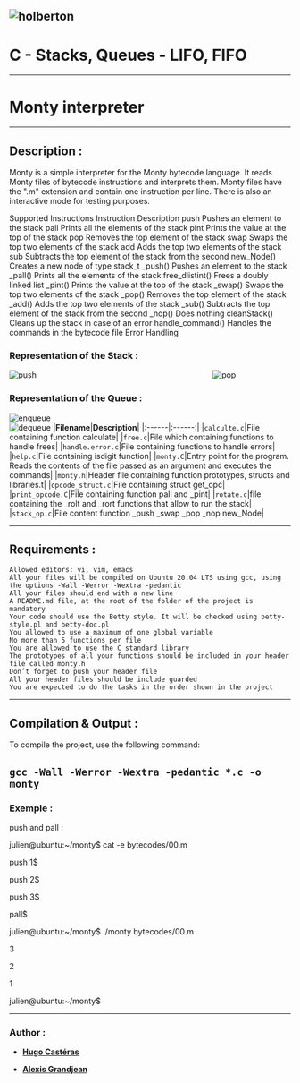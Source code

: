 ![holberton](https://blog.holbertonschool.com/wp-content/uploads/2022/01/Capture-decran-2022-01-11-172847.png)
---
# C - Stacks, Queues - LIFO, FIFO
---
# Monty interpreter
---
## Description :

Monty is a simple interpreter for the Monty bytecode language. It reads Monty files of bytecode instructions and interprets them. Monty files have the ".m" extension and contain one instruction per line. There is also an interactive mode for testing purposes.

Supported Instructions
Instruction	Description
push	Pushes an element to the stack
pall	Prints all the elements of the stack
pint	Prints the value at the top of the stack
pop	Removes the top element of the stack
swap	Swaps the top two elements of the stack
add	Adds the top two elements of the stack
sub	Subtracts the top element of the stack from the second
new_Node()	Creates a new node of type stack_t
_push()	Pushes an element to the stack
_pall()	Prints all the elements of the stack
free_dlistint()	Frees a doubly linked list
_pint()	Prints the value at the top of the stack
_swap()	Swaps the top two elements of the stack
_pop()	Removes the top element of the stack
_add()	Adds the top two elements of the stack
_sub()	Subtracts the top element of the stack from the second
_nop()	Does nothing
cleanStack()	Cleans up the stack in case of an error
handle_command()	Handles the commands in the bytecode file
Error Handling

### Representation of the Stack :
![push](http://www.sitesbay.com/data-structure/images/push-operation.gif) &emsp;&emsp;&emsp;&emsp;&emsp;&emsp;&emsp;&emsp;&emsp;&emsp;&emsp;&emsp;&emsp;&emsp;&emsp;&emsp;&emsp;&emsp;&emsp;&emsp;&emsp;&emsp;
![pop](http://www.sitesbay.com/data-structure/images/pop-operation.gif)
### Representation of the Queue :
![enqueue](http://www.sitesbay.com/data-structure/images/queue-insert-item.gif) <br>
![dequeue](http://www.sitesbay.com/data-structure/images/queue-delete-item.gif)
|**Filename**|**Description**|
|:------|:------:|
|`calculte.c`|File containing function calculate|
|`free.c`|File which containing functions to handle frees|
|`handle.error.c`|File containing functions to handle errors|
|`help.c`|File containing isdigit function|
|`monty.C`|Entry point for the program. Reads the contents of the file passed as an argument and executes the commands|
|`monty.h`|Header file containing function prototypes, structs and libraries.t|
|`opcode_struct.c`|File containing struct get_opc|
|`print_opcode.C`|File containing function pall and _pint|
|`rotate.c`|file containing the _rolt and _rort functions that allow to run the stack|
|`stack_op.c`|File content function _push _swap _pop _nop new_Node|

--- 
## Requirements :


    Allowed editors: vi, vim, emacs
    All your files will be compiled on Ubuntu 20.04 LTS using gcc, using the options -Wall -Werror -Wextra -pedantic
    All your files should end with a new line
    A README.md file, at the root of the folder of the project is mandatory
    Your code should use the Betty style. It will be checked using betty-style.pl and betty-doc.pl
    You allowed to use a maximum of one global variable
    No more than 5 functions per file
    You are allowed to use the C standard library
    The prototypes of all your functions should be included in your header file called monty.h
    Don’t forget to push your header file
    All your header files should be include guarded
    You are expected to do the tasks in the order shown in the project
---
## Compilation & Output :

To compile the project, use the following command:

`gcc -Wall -Werror -Wextra -pedantic *.c -o monty`
---
### Exemple :

push and pall :

julien@ubuntu:~/monty$ cat -e bytecodes/00.m

push 1$

push 2$

push 3$

pall$

julien@ubuntu:~/monty$ ./monty bytecodes/00.m

3

2

1

julien@ubuntu:~/monty$

---
### Author :

* **[Hugo Castéras](https://github.com/hug0-cstrs)**

* **[Alexis Grandjean](https://github.com/sixen31)**
